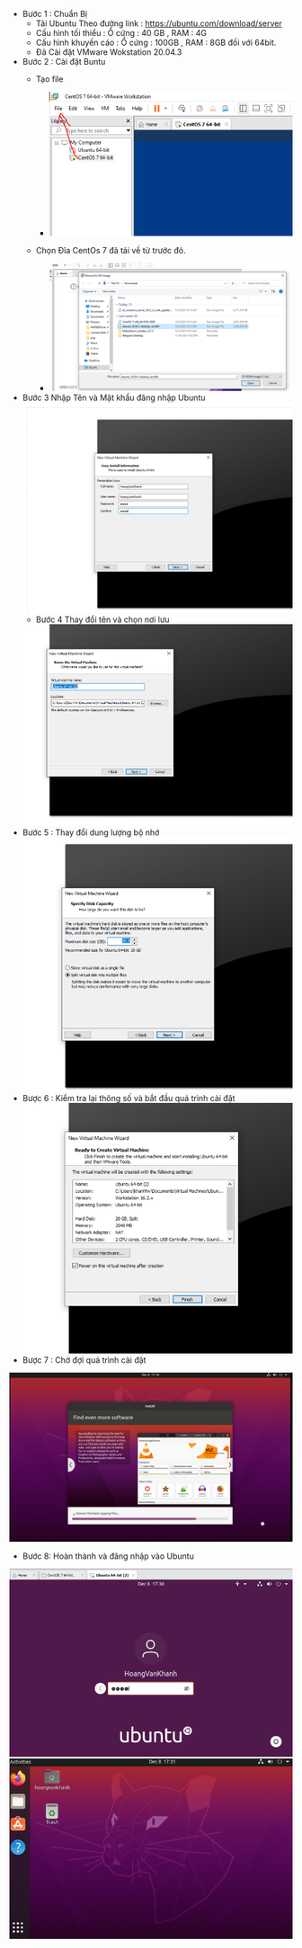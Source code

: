  - Bước 1 : Chuẩn Bị 
    + Tải Ubuntu Theo đường link : https://ubuntu.com/download/server
    + Cấu hình tối thiểu : Ổ cứng : 40 GB , RAM : 4G
    + Cấu hình khuyến cáo : Ổ cứng : 100GB , RAM : 8GB đối với 64bit.
    + Đã Cài đặt VMware Wokstation 20.04.3
- Bước 2 : Cài đặt Buntu
   + Tạo file
        - <img src = "../../jmg/b1.PNG">
        
    + Chọn Đĩa CentOs 7 đã tải về từ trước đó.
        - <img src = "../../jmg/1.1.PNG">
- Bước 3 Nhập Tên và Mật khẩu đăng nhập Ubuntu
  <img src = "../../jmg/buoc1.PNG">
  - Bước 4 Thay đổi tên và chọn nơi lưu
  <img src = "../../jmg/buoc2.PNG">
- Bước 5 : Thay đổi dung lượng bộ nhớ 
  <img src = "../../jmg/buoc3.PNG">
- Bược 6 : Kiểm tra lại thông số và bắt đầu quá trình cài đặt
  <img src = "../../jmg/buoc4.PNG">
- Bược 7 : Chờ đợi quá trình cài đặt 
 <img src = "../../jmg/buoc5.PNG">

- Bước 8: Hoàn thành và đăng nhập vào Ubuntu
<img src = "../../jmg/buoc6.PNG">
<img src = "../../jmg/buoc7.PNG">


    